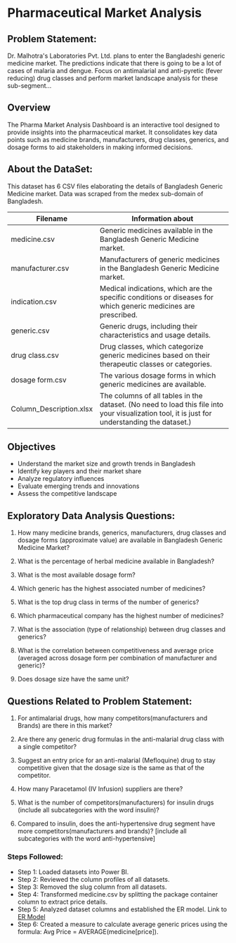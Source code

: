 
# Pharmaceutical Market Analysis
## Problem Statement:
Dr. Malhotra's Laboratories Pvt. Ltd. plans to enter the Bangladeshi generic medicine market. The predictions indicate that there is going to be a lot of cases of malaria and dengue. Focus on antimalarial and anti-pyretic (fever reducing) drug classes and perform market landscape analysis for these sub-segment...

## Overview
The Pharma Market Analysis Dashboard is an interactive tool designed to provide insights into the pharmaceutical market. It consolidates key data points such as medicine brands, manufacturers, drug classes, generics, and dosage forms to aid stakeholders in making informed decisions.

## About the DataSet:
This dataset has 6 CSV files elaborating the details of Bangladesh Generic Medicine market. Data was scraped from the medex sub-domain of Bangladesh.

| Filename | Information about |
| ------------- | ------------- |
| medicine.csv | Generic medicines available in the Bangladesh Generic Medicine market.  |
| manufacturer.csv  | Manufacturers of generic medicines in the Bangladesh Generic Medicine market.  |
|indication.csv|Medical indications, which are the specific conditions or diseases for which generic medicines are prescribed.|
|generic.csv|Generic drugs, including their characteristics and usage details.|
|drug class.csv|Drug classes, which categorize generic medicines based on their therapeutic classes or categories.|
|dosage form.csv|The various dosage forms in which generic medicines are available.|
|Column_Description.xlsx|The columns of all tables in the dataset. (No need to load this file into your visualization tool, it is just for understanding the dataset.)|

## Objectives
- Understand the market size and growth trends in Bangladesh
- Identify key players and their market share
- Analyze regulatory influences
- Evaluate emerging trends and innovations
- Assess the competitive landscape

## Exploratory Data Analysis Questions:

1.  How many medicine brands, generics, manufacturers, drug classes and dosage forms (approximate value) are available in Bangladesh Generic Medicine Market?

2.  What is the percentage of herbal medicine available in Bangladesh?

3.  What is the most available dosage form?

4.  Which generic has the highest associated number of medicines?

5.  What is the top drug class in terms of the number of generics?

6.  Which pharmaceutical company has the highest number of medicines?

7.  What is the association (type of relationship) between drug classes and generics?

8.  What is the correlation between competitiveness and average price (averaged across dosage form per combination of manufacturer and generic)?
9.  Does dosage size have the same unit?
## Questions Related to Problem Statement:
1.  For antimalarial drugs, how many competitors(manufacturers and Brands) are there in this market?

2.  Are there any generic drug formulas in the anti-malarial drug class with a single competitor?

3.  Suggest an entry price for an anti-malarial (Mefloquine) drug to stay competitive given that the dosage size is the same as that of the competitor.

4.  How many Paracetamol (IV Infusion) suppliers are there?

5.  What is the number of competitors(manufacturers) for insulin drugs (include all subcategories with the word insulin)?

6.  Compared to insulin, does the anti-hypertensive drug segment have more competitors(manufacturers and brands)? [include all subcategories with the word anti-hypertensive]
### Steps Followed:
-  Step 1: Loaded datasets into Power BI.
-  Step 2: Reviewed the column profiles of all datasets.
-  Step 3: Removed the slug column from all datasets.
-  Step 4: Transformed medicine.csv by splitting the package container column to extract price details.
-  Step 5: Analyzed dataset columns and established the ER model. Link to
        <a href= "https://github.com/raju-payyavula/Pharmaceutical-Market-Analysis/blob/main/ER%20Model.PNG"> ER Model </a>
-  Step 6: Created a measure to calculate average generic prices using the formula: Avg Price = AVERAGE(medicine[price]).



